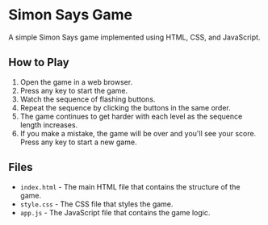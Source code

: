 # Simon Says Game

A simple Simon Says game implemented using HTML, CSS, and JavaScript.

## How to Play

1. Open the game in a web browser.
2. Press any key to start the game.
3. Watch the sequence of flashing buttons.
4. Repeat the sequence by clicking the buttons in the same order.
5. The game continues to get harder with each level as the sequence length increases.
6. If you make a mistake, the game will be over and you'll see your score. Press any key to start a new game.

## Files

- `index.html` - The main HTML file that contains the structure of the game.
- `style.css` - The CSS file that styles the game.
- `app.js` - The JavaScript file that contains the game logic.
